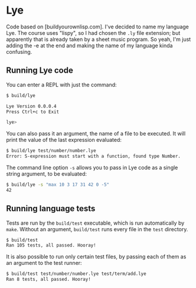 # Lye

Code based on [buildyourownlisp.com]. I've decided to name my language Lye. The course uses "lispy", so I had chosen the `.ly` file extension; but apparently that is already taken by a sheet music program. So yeah, I'm just adding the -e at the end and making the name of my language kinda confusing.

## Running Lye code

You can enter a REPL with just the command:

```bash
$ build/lye

Lye Version 0.0.0.4
Press Ctrl+c to Exit

lye>
```

You can also pass it an argument, the name of a file to be executed. It will print the value of the last expression evaluated:

```bash
$ build/lye test/number/number.lye
Error: S-expression must start with a function, found type Number.
```

The command line option `-s` allows you to pass in Lye code as a single string argument, to be evaluated:

```bash
$ build/lye -s "max 10 3 17 31 42 0 -5"
42
```

## Running language tests

Tests are run by the `build/test` executable, which is run automatically by `make`. Without an argument, `build/test` runs every file in the `test` directory.

```bash
$ build/test
Ran 105 tests, all passed. Hooray!
```

It is also possible to run only certain test files, by passing each of them as an argument to the test runner:

```bash
$ build/test test/number/number.lye test/term/add.lye
Ran 8 tests, all passed. Hooray!
```